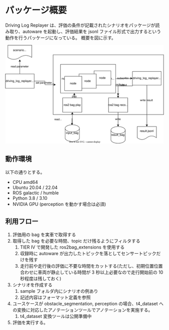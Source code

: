# パッケージ概要

Driving Log Replayer は、評価の条件が記載されたシナリオをパッケージが読み取り、autoware を起動し、評価結果を jsonl ファイル形式で出力するという動作を行うパッケージになっている。
概要を図に示す。

![overview](images/overview.drawio.svg)

## 動作環境

以下の通りとする。

- CPU amd64
- Ubuntu 20.04 / 22.04
- ROS galactic / humble
- Python 3.8 / 3.10
- NVIDIA GPU (perception を動かす場合は必須)

## 利用フロー

1. 評価用の bag を実車で取得する
2. 取得した bag を必要な時間、topic だけ残るようにフィルタする
   1. TIER IV で開発した ros2bag_extensions を使用する
   2. 収録時に autoware が出力したトピックを落としてセンサートピックだけを残す
   3. 走行前や走行後の評価に不要な時間をカットする(ただし、初期位置位置合わせに車両が静止している時間が 3 秒以上必要なので走行開始前の 10 秒程度は残しておく)
3. シナリオを作成する
   1. sample フォルダ内にシナリオの例あり
   2. 記述内容はフォーマット定義を参照
4. ユースケースが obstacle_segmentation, perception の場合、t4_dataset への変換に対応したアノテーションツールでアノテーションを実施する。
   1. t4_dataset 変換ツールは公開準備中
5. 評価を実行する。
